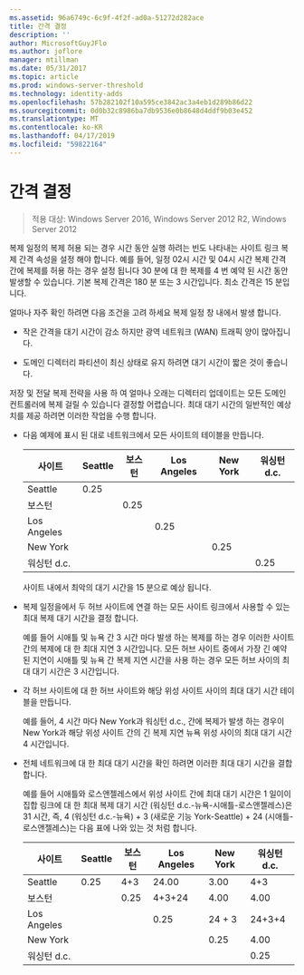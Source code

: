 ```yaml
---
ms.assetid: 96a6749c-6c9f-4f2f-ad0a-51272d282ace
title: 간격 결정
description: ''
author: MicrosoftGuyJFlo
ms.author: joflore
manager: mtillman
ms.date: 05/31/2017
ms.topic: article
ms.prod: windows-server-threshold
ms.technology: identity-adds
ms.openlocfilehash: 57b282102f10a595ce3842ac3a4eb1d289b86d22
ms.sourcegitcommit: 0d0b32c8986ba7db9536e0b8648d4ddf9b03e452
ms.translationtype: MT
ms.contentlocale: ko-KR
ms.lasthandoff: 04/17/2019
ms.locfileid: "59822164"
---
```

# <a name="determining-the-interval"></a>간격 결정

>적용 대상: Windows Server 2016, Windows Server 2012 R2, Windows Server 2012

복제 일정의 복제 허용 되는 경우 시간 동안 실행 하려는 빈도 나타내는 사이트 링크 복제 간격 속성을 설정 해야 합니다. 예를 들어, 일정 02시 시간 및 04시 시간 복제 간격 간에 복제를 허용 하는 경우 설정 됩니다 30 분에 대 한 복제를 4 번 예약 된 시간 동안 발생할 수 있습니다. 기본 복제 간격은 180 분 또는 3 시간입니다. 최소 간격은 15 분입니다.  
  
얼마나 자주 확인 하려면 다음 조건을 고려 하세요 복제 일정 창 내에서 발생 합니다.  
  
-   작은 간격을 대기 시간이 감소 하지만 광역 네트워크 (WAN) 트래픽 양이 많아집니다.  
  
-   도메인 디렉터리 파티션이 최신 상태로 유지 하려면 대기 시간이 짧은 것이 좋습니다.  
  
저장 및 전달 복제 전략을 사용 하 여 얼마나 오래는 디렉터리 업데이트는 모든 도메인 컨트롤러에 복제 걸릴 수 있습니다 결정할 어렵습니다. 최대 대기 시간의 일반적인 예상치를 제공 하려면 이러한 작업을 수행 합니다.  
  
-   다음 예제에 표시 된 대로 네트워크에서 모든 사이트의 테이블을 만듭니다.  
  
    |사이트|Seattle|보스턴|Los Angeles|New York|워싱턴 d.c.|  
    |---------|-----------|----------|---------------|------------|--------------------|  
    |Seattle|0.25|||||  
    |보스턴||0.25||||  
    |Los Angeles|||0.25|||  
    |New York||||0.25||  
    |워싱턴 d.c.|||||0.25|  
  
    사이트 내에서 최악의 대기 시간을 15 분으로 예상 됩니다.  
  
-   복제 일정을에서 두 허브 사이트에 연결 하는 모든 사이트 링크에서 사용할 수 있는 최대 복제 대기 시간을 결정 합니다.  
  
    예를 들어 시애틀 및 뉴욕 간 3 시간 마다 발생 하는 복제를 하는 경우 이러한 사이트 간의 복제에 대 한 최대 지연 3 시간입니다. 모든 허브 사이트 중에서 가장 긴 예약 된 지연이 시애틀 및 뉴욕 간 복제 지연 시간을 사용 하는 경우 모든 허브 사이의 최대 대기 시간은 3 시간입니다.  
  
-   각 허브 사이트에 대 한 허브 사이트와 해당 위성 사이트 사이의 최대 대기 시간 테이블을 만듭니다.  
  
    예를 들어, 4 시간 마다 New York과 워싱턴 d.c., 간에 복제가 발생 하는 경우이 New York과 해당 위성 사이트 간의 긴 복제 지연 뉴욕 위성 사이의 최대 대기 시간 4 시간입니다.  
  
-   전체 네트워크에 대 한 최대 대기 시간을 확인 하려면 이러한 최대 대기 시간을 결합 합니다.  
  
    예를 들어 시애틀와 로스앤젤레스에서 위성 사이트 간에 최대 대기 시간은 1 일이이 집합 링크에 대 한 최대 복제 대기 시간 (워싱턴 d.c.-뉴욕-시애틀-로스앤젤레스)은 31 시간, 즉, 4 (워싱턴 d.c.-뉴욕) + 3 (새로운 기능 York-Seattle) + 24 (시애틀-로스앤젤레스)는 다음 표에 나와 있는 것 처럼 합니다.  
  
    |사이트|Seattle|보스턴|Los Angeles|New York|워싱턴 d.c.|  
    |---------|-----------|----------|---------------|------------|--------------------|  
    |Seattle|0.25|4+3|24.00|3.00|4+3|  
    |보스턴||0.25|4+3+24|4.00|4.00|  
    |Los Angeles|||0.25|24 + 3|24+3+4|  
    |New York||||0.25|4.00|  
    |워싱턴 d.c.|||||0.25|  
  


